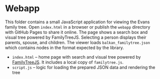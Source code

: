 # Webapp

This folder contains a small JavaScript application for viewing the Evans family tree.
Open `index.html` in a browser or publish the `webapp` directory with GitHub Pages to share it online.
The page shows a search box and visual tree powered by FamilyTreeJS. Selecting a person displays their parents, spouse, and children.
The viewer loads `balkan_familytree.json` which contains nodes in the format expected by the library.

- `index.html` – home page with search and visual tree powered by [FamilyTreeJS](https://balkan.app/FamilyTreeJS). It includes a local copy of `familytree.js`.
- `script.js` – logic for loading the prepared JSON data and rendering the tree
